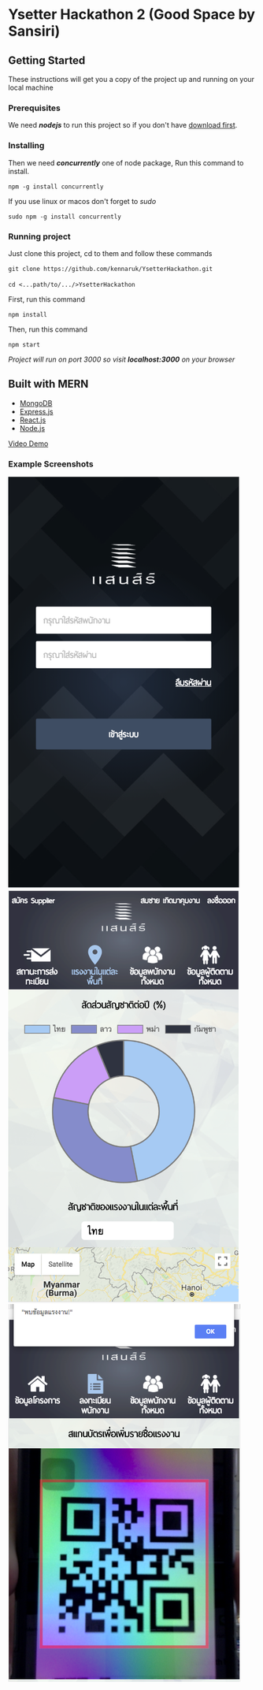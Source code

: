 Ysetter Hackathon 2 (Good Space by Sansiri)
===

Getting Started
---
These instructions will get you a copy of the project up and running on your local machine

### Prerequisites

We need ***nodejs*** to run this project so if you don't have [download first](https://nodejs.org/en/).

### Installing

Then we need ***concurrently*** one of node package, Run this command to install.
```
npm -g install concurrently
```
If you use linux or macos don't forget to *sudo*
```
sudo npm -g install concurrently
```

### Running project

Just clone this project, cd to them and follow these commands
```
git clone https://github.com/kennaruk/YsetterHackathon.git

cd <...path/to/.../>YsetterHackathon
```
First, run this command
```
npm install
```
Then, run this command
```
npm start
```
*Project will run on port 3000 so visit **localhost:3000** on your browser*

Built with MERN
---
* [MongoDB](https://www.mongodb.com/)
* [Express.js](https://expressjs.com/)
* [React.js](https://reactjs.org/)
* [Node.js](https://nodejs.org/en/)

[Video Demo](https://youtu.be/5M6hgEBx5iQ)

### Example Screenshots
![ss1](https://github.com/kennaruk/YsetterHackathon/blob/master/readme_imgs/img2.png)
![ss2](https://github.com/kennaruk/YsetterHackathon/blob/master/readme_imgs/img1.png)
![ss3](https://github.com/kennaruk/YsetterHackathon/blob/master/readme_imgs/img3.png)